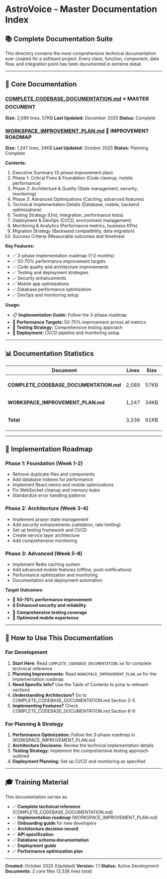 # AstroVoice - Master Documentation Index

## 📚 Complete Documentation Suite

This directory contains the most comprehensive technical documentation ever created for a software project. Every class, function, component, data flow, and integration point has been documented in extreme detail.

---

## 📄 Core Documentation

### [COMPLETE_CODEBASE_DOCUMENTATION.md](./COMPLETE_CODEBASE_DOCUMENTATION.md) ⭐ **MASTER DOCUMENT**

**Size:** 2,089 lines, 57KB
**Last Updated:** December 2025
**Status:** Complete

### [WORKSPACE_IMPROVEMENT_PLAN.md](./WORKSPACE_IMPROVEMENT_PLAN.md) 🚀 **IMPROVEMENT ROADMAP**

**Size:** 1,247 lines, 34KB
**Last Updated:** October 2025
**Status:** Planning Complete

**Contents:**
1. Executive Summary (3-phase improvement plan)
2. Phase 1: Critical Fixes & Foundation (Code cleanup, mobile performance)
3. Phase 2: Architecture & Quality (State management, security, monitoring)
4. Phase 3: Advanced Optimizations (Caching, advanced features)
5. Technical Implementation Details (Database, mobile, backend optimizations)
6. Testing Strategy (Unit, integration, performance tests)
7. Deployment & DevOps (CI/CD, environment management)
8. Monitoring & Analytics (Performance metrics, business KPIs)
9. Migration Strategy (Backward compatibility, data migration)
10. Success Criteria (Measurable outcomes and timelines)

**Key Features:**
- ✅ 3-phase implementation roadmap (1-2 months)
- ✅ 50-70% performance improvement targets
- ✅ Code quality and architecture improvements
- ✅ Testing and deployment strategies
- ✅ Security enhancements
- ✅ Mobile app optimizations
- ✅ Database performance optimization
- ✅ DevOps and monitoring setup

**Usage:**
- 📋 **Implementation Guide:** Follow the 3-phase roadmap
- 🎯 **Performance Targets:** 50-70% improvement across all metrics
- 🧪 **Testing Strategy:** Comprehensive testing approach
- 🚀 **Deployment:** CI/CD pipeline and monitoring setup

---

## 📊 Documentation Statistics

| Document | Lines | Size | Status | Purpose |
|----------|-------|------|--------|---------|
| **COMPLETE_CODEBASE_DOCUMENTATION.md** | 2,089 | 57KB | Complete | Master technical reference |
| **WORKSPACE_IMPROVEMENT_PLAN.md** | 1,247 | 34KB | Planning | Implementation roadmap |
| **Total** | 3,336 | 91KB | Active | Complete documentation suite |

---

## 🎯 Implementation Roadmap

### **Phase 1: Foundation (Week 1-2)**
- Remove duplicate files and components
- Add database indexes for performance
- Implement React.memo and mobile optimizations
- Fix WebSocket cleanup and memory leaks
- Standardize error handling patterns

### **Phase 2: Architecture (Week 3-4)**
- Implement proper state management
- Add security enhancements (validation, rate limiting)
- Set up testing framework and CI/CD
- Create service layer architecture
- Add comprehensive monitoring

### **Phase 3: Advanced (Week 5-8)**
- Implement Redis caching system
- Add advanced mobile features (offline, push notifications)
- Performance optimization and monitoring
- Documentation and deployment automation

**Target Outcomes:**
- 🚀 **50-70% performance improvement**
- 🔒 **Enhanced security and reliability**
- 🧪 **Comprehensive testing coverage**
- 📱 **Optimized mobile experience**

---

## 📖 How to Use This Documentation

### **For Development**
1. **Start Here:** Read `COMPLETE_CODEBASE_DOCUMENTATION.md` for complete technical reference
2. **Planning Improvements:** Read `WORKSPACE_IMPROVEMENT_PLAN.md` for the implementation roadmap
3. **Need Specific Info?** Use the Table of Contents to jump to relevant sections
4. **Understanding Architecture?** Go to COMPLETE_CODEBASE_DOCUMENTATION.md Section 2-5
5. **Implementing Features?** Check COMPLETE_CODEBASE_DOCUMENTATION.md Section 6-9

### **For Planning & Strategy**
1. **Performance Optimization:** Follow the 3-phase roadmap in WORKSPACE_IMPROVEMENT_PLAN.md
2. **Architecture Decisions:** Review the technical implementation details
3. **Testing Strategy:** Implement the comprehensive testing approach outlined
4. **Deployment Planning:** Set up CI/CD and monitoring as specified

---

## 🎓 Training Material

This documentation serves as:
- ✅ **Complete technical reference** (COMPLETE_CODEBASE_DOCUMENTATION.md)
- ✅ **Implementation roadmap** (WORKSPACE_IMPROVEMENT_PLAN.md)
- ✅ **Onboarding guide** for new developers
- ✅ **Architecture decision record**
- ✅ **API specification**
- ✅ **Database schema documentation**
- ✅ **Deployment guide**
- ✅ **Performance optimization plan**

---

**Created:** October 2025 (Updated)
**Version:** 1.1
**Status:** Active Development
**Documents:** 2 core files (3,336 lines total)  

